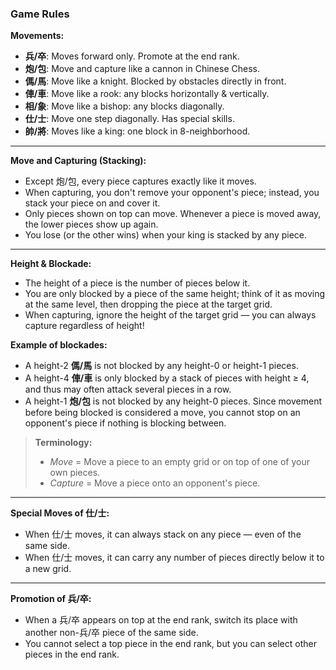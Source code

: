 ### **Game Rules**

**Movements:**  
- **兵/卒**: Moves forward only. Promote at the end rank.  
- **炮/包**: Move and capture like a cannon in Chinese Chess.  
- **傌/馬**: Move like a knight. Blocked by obstacles directly in front.  
- **俥/車**: Move like a rook: any blocks horizontally & vertically.  
- **相/象**: Move like a bishop: any blocks diagonally.  
- **仕/士**: Move one step diagonally. Has special skills.  
- **帥/將**: Moves like a king: one block in 8-neighborhood.  

---

**Move and Capturing (Stacking):**  
- Except 炮/包, every piece captures exactly like it moves.  
- When capturing, you don't remove your opponent's piece; instead, you stack your piece on and cover it.  
- Only pieces shown on top can move. Whenever a piece is moved away, the lower pieces show up again.  
- You lose (or the other wins) when your king is stacked by any piece.  

---

**Height & Blockade:**  
- The height of a piece is the number of pieces below it.  
- You are only blocked by a piece of the same height; think of it as moving at the same level, then dropping the piece at the target grid.  
- When capturing, ignore the height of the target grid — you can always capture regardless of height!  

**Example of blockades:**  
- A height-2 **傌/馬** is not blocked by any height-0 or height-1 pieces.  
- A height-4 **俥/車** is only blocked by a stack of pieces with height ≥ 4, and thus may often attack several pieces in a row.  
- A height-1 **炮/包** is not blocked by any height-0 pieces. Since movement before being blocked is considered a move, you cannot stop on an opponent's piece if nothing is blocking between.  

> **Terminology:**  
> - *Move* = Move a piece to an empty grid or on top of one of your own pieces.  
> - *Capture* = Move a piece onto an opponent's piece.  

---

**Special Moves of 仕/士:**  
- When 仕/士 moves, it can always stack on any piece — even of the same side.  
- When 仕/士 moves, it can carry any number of pieces directly below it to a new grid.  

---

**Promotion of 兵/卒:**  
- When a 兵/卒 appears on top at the end rank, switch its place with another non-兵/卒 piece of the same side.  
- You cannot select a top piece in the end rank, but you can select other pieces in the end rank.
